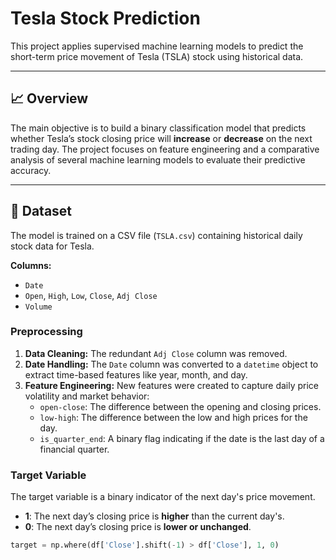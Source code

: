 # Tesla Stock Prediction

This project applies supervised machine learning models to predict the short-term price movement of Tesla (TSLA) stock using historical data.

---

## 📈 Overview

The main objective is to build a binary classification model that predicts whether Tesla’s stock closing price will **increase** or **decrease** on the next trading day. The project focuses on feature engineering and a comparative analysis of several machine learning models to evaluate their predictive accuracy.

---

## 💾 Dataset

The model is trained on a CSV file (`TSLA.csv`) containing historical daily stock data for Tesla.

**Columns:**
* `Date`
* `Open`, `High`, `Low`, `Close`, `Adj Close`
* `Volume`

### Preprocessing

1.  **Data Cleaning:** The redundant `Adj Close` column was removed.
2.  **Date Handling:** The `Date` column was converted to a `datetime` object to extract time-based features like year, month, and day.
3.  **Feature Engineering:** New features were created to capture daily price volatility and market behavior:
    * `open-close`: The difference between the opening and closing prices.
    * `low-high`: The difference between the low and high prices for the day.
    * `is_quarter_end`: A binary flag indicating if the date is the last day of a financial quarter.

### Target Variable

The target variable is a binary indicator of the next day's price movement.
* **1**: The next day’s closing price is **higher** than the current day's.
* **0**: The next day’s closing price is **lower or unchanged**.

```python
target = np.where(df['Close'].shift(-1) > df['Close'], 1, 0)
